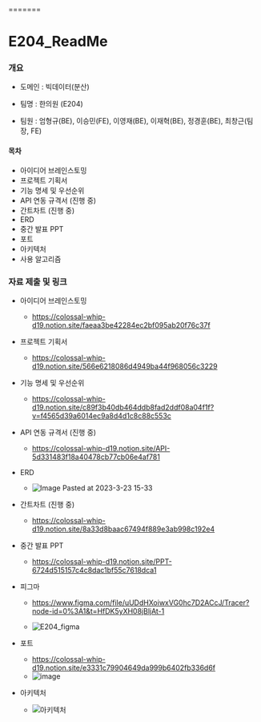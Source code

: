 
=======
# E204_ReadMe

### 개요

- 도메인 : 빅데이터(분산)

- 팀명 : 한의원 (E204)

- 팀원 : 엄형규(BE), 이승민(FE), 이영재(BE), 이재혁(BE), 정경훈(BE), 최창근(팀장, FE)

#### 목차

- 아이디어 브레인스토밍
- 프로젝트 기획서
- 기능 명세 및 우선순위
- API 연동 규격서 (진행 중)
- 간트차트 (진행 중)
- ERD
- 중간 발표 PPT
- 포트
- 아키텍처
- 사용 알고리즘

### 자료 제출 및 링크

- 아이디어 브레인스토밍
  
  - https://colossal-whip-d19.notion.site/faeaa3be42284ec2bf095ab20f76c37f

- 프로젝트 기획서
  
  - https://colossal-whip-d19.notion.site/566e6218086d4949ba44f968056c3229

- 기능 명세 및 우선순위
  
  - https://colossal-whip-d19.notion.site/c89f3b40db464ddb8fad2ddf08a04f1f?v=f4565d39a6014ec9a8d4d1c8c88c553c

- API 연동 규격서 (진행 중)
  
  - https://colossal-whip-d19.notion.site/API-5d331483f18a40478cb77cb06e4af781

- ERD
  
  - ![Image Pasted at 2023-3-23 15-33](https://user-images.githubusercontent.com/109326214/227414267-035a14e0-73cd-4d20-8710-d506dff81599.png)

- 간트차트 (진행 중)
  
  - https://colossal-whip-d19.notion.site/8a33d8baac67494f889e3ab998c192e4

- 중간 발표 PPT
  
  - https://colossal-whip-d19.notion.site/PPT-6724d515157c4c8dac1bf55c7618dca1

- 피그마
  
  - https://www.figma.com/file/uUDdHXoiwxVG0hc7D2ACcJ/Tracer?node-id=0%3A1&t=HfDK5yXH08jBljAt-1
  
  - ![E204_figma](/uploads/d79995095b462c8ba79fefdd34d8f542/E204_figma.png)

- 포트
  - https://colossal-whip-d19.notion.site/e3331c79904649da999b6402fb336d6f
  - ![image](https://user-images.githubusercontent.com/109326214/227414443-30cc9454-1069-4221-a9fa-bdde4de51fa9.png)
- 아키텍처
  - ![아키텍처](https://user-images.githubusercontent.com/109326214/227414337-02fdbde0-3ec8-4b3b-9b97-dcca37ed210e.png)
